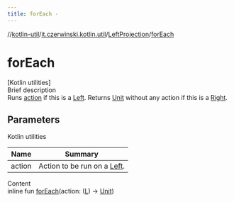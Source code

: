 ```yaml
---
title: forEach -
---
```

//[kotlin-util](../../index.md)/[it.czerwinski.kotlin.util](../index.md)/[LeftProjection](index.md)/[forEach](for-each.md)



# forEach  
[Kotlin utilities]  
Brief description  
Runs [action]() if this is a [Left](../-left/index.md). Returns [Unit](https://kotlinlang.org/api/latest/jvm/stdlib/kotlin/-unit/index.html) without any action if this is a [Right](../-right/index.md).  
  


## Parameters  
  
Kotlin utilities  
  
|  Name|  Summary| 
|---|---|
| action| Action to be run on a [Left](../-left/index.md).
  
  
Content  
inline fun [forEach](for-each.md)(action: ([L](index.md)) -> [Unit](https://kotlinlang.org/api/latest/jvm/stdlib/kotlin/-unit/index.html))  



